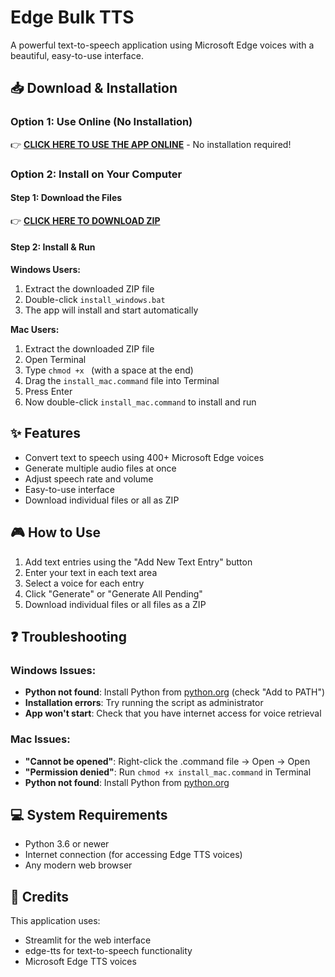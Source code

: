 # Edge Bulk TTS

A powerful text-to-speech application using Microsoft Edge voices with a beautiful, easy-to-use interface.

## 📥 Download & Installation

### Option 1: Use Online (No Installation)
👉 **[CLICK HERE TO USE THE APP ONLINE](https://marifaceless-edge-bulk-tts-z44cejclbqsxsktptwjhrt.streamlit.app)** - No installation required!

### Option 2: Install on Your Computer

#### Step 1: Download the Files
👉 **[CLICK HERE TO DOWNLOAD ZIP](https://github.com/marifaceless/edge-bulk-tts/archive/refs/heads/main.zip)**

#### Step 2: Install & Run

**Windows Users:**
1. Extract the downloaded ZIP file
2. Double-click `install_windows.bat`
3. The app will install and start automatically

**Mac Users:**
1. Extract the downloaded ZIP file
2. Open Terminal 
3. Type `chmod +x ` (with a space at the end)
4. Drag the `install_mac.command` file into Terminal
5. Press Enter
6. Now double-click `install_mac.command` to install and run

## ✨ Features

- Convert text to speech using 400+ Microsoft Edge voices
- Generate multiple audio files at once
- Adjust speech rate and volume
- Easy-to-use interface
- Download individual files or all as ZIP

## 🎮 How to Use

1. Add text entries using the "Add New Text Entry" button
2. Enter your text in each text area
3. Select a voice for each entry 
4. Click "Generate" or "Generate All Pending"
5. Download individual files or all files as a ZIP

## ❓ Troubleshooting

### Windows Issues:
- **Python not found**: Install Python from [python.org](https://www.python.org/downloads/) (check "Add to PATH")
- **Installation errors**: Try running the script as administrator
- **App won't start**: Check that you have internet access for voice retrieval

### Mac Issues:
- **"Cannot be opened"**: Right-click the .command file → Open → Open
- **"Permission denied"**: Run `chmod +x install_mac.command` in Terminal
- **Python not found**: Install Python from [python.org](https://www.python.org/downloads/)

## 💻 System Requirements

- Python 3.6 or newer
- Internet connection (for accessing Edge TTS voices)
- Any modern web browser

## 🙏 Credits

This application uses:
- Streamlit for the web interface
- edge-tts for text-to-speech functionality
- Microsoft Edge TTS voices 
